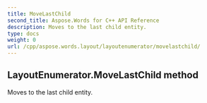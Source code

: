 ```yaml
---
title: MoveLastChild
second_title: Aspose.Words for C++ API Reference
description: Moves to the last child entity. 
type: docs
weight: 0
url: /cpp/aspose.words.layout/layoutenumerator/movelastchild/
---
```

## LayoutEnumerator.MoveLastChild method


Moves to the last child entity.


